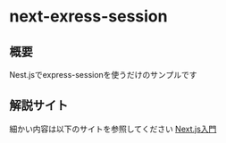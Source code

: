 # next-exress-session

## 概要

Nest.jsでexpress-sessionを使うだけのサンプルです

## 解説サイト

細かい内容は以下のサイトを参照してください
[Next.js入門](https://ttis.croud.jp/?uuid=d647e641-61d6-468a-82d7-66fc63df1687)
